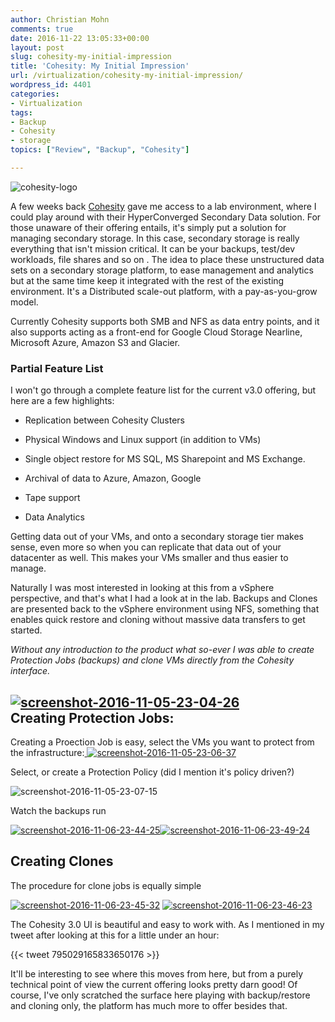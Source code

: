 ```yaml
---
author: Christian Mohn
comments: true
date: 2016-11-22 13:05:33+00:00
layout: post
slug: cohesity-my-initial-impression
title: 'Cohesity: My Initial Impression'
url: /virtualization/cohesity-my-initial-impression/
wordpress_id: 4401
categories:
- Virtualization
tags:
- Backup
- Cohesity
- storage
topics: ["Review", "Backup", "Cohesity"]

---
```


![cohesity-logo](/img/Cohesity-logo-300x232.png)

A few weeks back [Cohesity](http://cohesity.com) gave me access to a lab environment, where I could play around with their HyperConverged Secondary Data solution. For those unaware of their offering entails, it's simply put a solution for managing secondary storage. In this case, secondary storage is really everything that isn't mission critical. It can be your backups, test/dev workloads, file shares and so on . The idea to place these unstructured data sets on a secondary storage platform, to ease management and analytics but at the same time keep it integrated with the rest of the existing environment. It's a Distributed scale-out platform, with a pay-as-you-grow model.

Currently Cohesity supports both SMB and NFS as data entry points, and it also supports acting as a front-end for Google Cloud Storage Nearline, Microsoft Azure, Amazon S3 and Glacier.

<!--more-->


### Partial Feature List



I won't go through a complete feature list for the current v3.0 offering, but here are a few highlights:





  * Replication between Cohesity Clusters


  * Physical Windows and Linux support (in addition to VMs)


  * Single object restore for MS SQL, MS Sharepoint and MS Exchange.


  * Archival of data to Azure, Amazon, Google


  * Tape support


  * Data Analytics



Getting data out of your VMs, and onto a secondary storage tier makes sense, even more so when you can replicate that data out of your datacenter as well. This makes your VMs smaller and thus easier to manage.

Naturally I was most interested in looking at this from a vSphere perspective, and that's what I had a look at in the lab. Backups and Clones are presented back to the vSphere environment using NFS, something that enables quick restore and cloning without massive data transfers to get started.

_Without any introduction to the product what so-ever I was able to create Protection Jobs (backups) and clone VMs directly from the Cohesity interface._



## [![screenshot-2016-11-05-23-04-26](/img/Screenshot-2016-11-05-23.04.26-300x216.png)](/img/Screenshot-2016-11-05-23.04.26.png)Creating Protection Jobs:



Creating a Proection Job is easy, select the VMs you want to protect from the infrastructure:[
](/img/Screenshot-2016-11-05-23.05.23.png) [![screenshot-2016-11-05-23-06-37](/img/Screenshot-2016-11-05-23.06.37-300x210.png)](/img/Screenshot-2016-11-05-23.06.37.png)

Select, or create a Protection Policy (did I mention it's policy driven?)

![screenshot-2016-11-05-23-07-15](/img/Screenshot-2016-11-05-23.07.15-300x172.png)

Watch the backups run

[![screenshot-2016-11-06-23-44-25](/img/Screenshot-2016-11-06-23.44.25-300x220.png)](/img/Screenshot-2016-11-06-23.44.25.png)[![screenshot-2016-11-06-23-49-24](/img/Screenshot-2016-11-06-23.49.24-300x193.png)](/img/Screenshot-2016-11-06-23.49.24.png)



## Creating Clones



The procedure for clone jobs is equally simple

[![screenshot-2016-11-06-23-45-32](/img/Screenshot-2016-11-06-23.45.32-300x269.png)](/img/Screenshot-2016-11-06-23.45.32.png) [![screenshot-2016-11-06-23-46-23](/img/Screenshot-2016-11-06-23.46.23-300x214.png)](/img/Screenshot-2016-11-06-23.46.23.png)




The Cohesity 3.0 UI is beautiful and easy to work with. As I mentioned in my tweet after looking at this for a little under an hour:


{{< tweet 795029165833650176 >}}


It'll be interesting to see where this moves from here, but from a purely technical point of view the current offering looks pretty darn good! Of course, I've only scratched the surface here playing with backup/restore and cloning only, the platform has much more to offer besides that.

